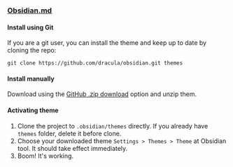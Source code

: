 ### [Obsidian.md](http://obsidian.md)

#### Install using Git

If you are a git user, you can install the theme and keep up to date by cloning the repo:
```
git clone https://github.com/dracula/obsidian.git themes
```
#### Install manually

Download using the [GitHub .zip download](https://github.com/dracula/obsidian/archive/main.zip) option and unzip them.

#### Activating theme

1. Clone the project to `.obsidian/themes` directly. If you already have `themes` folder, delete it before clone.
2. Choose your downloaded theme `Settings > Themes > Theme` at Obsidian tool. It should take effect immediately.
3. Boom! It's working.
